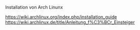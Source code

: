 Installation von Arch Linunx

https://wiki.archlinux.org/index.php/installation_guide  
https://wiki.archlinux.de/title/Anleitung_f%C3%BCr_Einsteiger



